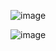 ![image](https://user-images.githubusercontent.com/115593123/197253887-63db75d3-079e-4cc3-9fde-1e4fe712a159.png)

![image](https://user-images.githubusercontent.com/115593123/197253992-0e6ce43e-01ec-4ae5-9eed-6216d9aef835.png)

